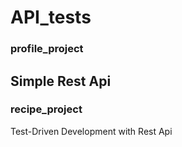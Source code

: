 ﻿# API_tests

### profile_project    
Simple Rest Api
---
### recipe_project    
Test-Driven Development with Rest Api

